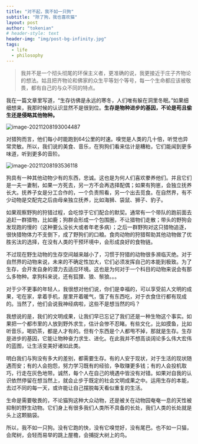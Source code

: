 ```yaml
---
title: "对不起，我不如一只狗"
subtitle: "除了狗，我也喜欢猫"
layout: post
author: "tokenian"
# header-style: text
header-img: "img/post-bg-infinity.jpg"
tags:
  - life
  - philosophy
---
```

> 我并不是一个彻头彻尾的环保主义者，更准确的说，我更接近于庄子齐物论的想法。姑且把齐物论和佛家的众生平等划个等号，每一个生命都应该被敬畏，都有自己的与众不同的特点。

我在一篇文章里写道，“生存彷佛是永远的寒冬，人们唯有躲在洞里冬眠。”如果细细想来，我那时候的认识显然不是很到位。**生存是物种进步的基因，不论是苟且偷生还是侵略其他物种。**

![image-20211208193004487](https://gitee.com/tokenian/images-bed/raw/master/img/image-20211208193004487.png)

对猎狗而言，他们每小时能跑到64公里的时速。嗅觉是人类的几十倍，听觉也异常灵敏。所以，我们说的美食、音乐，在狗狗们看来估计是糟粕，它们能闻到更多味道，听到更多的音阶。

![image-20211208193536118](https://gitee.com/tokenian/images-bed/raw/master/img/image-20211208193536118.png)

狗具有一种其他动物少有的东西，忠诚。这也是为何人们喜欢豢养他们。并且它们是一夫一妻制，如果一方死去，另一方不会再选择配偶；如果有狗崽，会独立抚养长大。抚养子女是分工合作的，一个负责照看，另一个出去觅食。在自然界，有不少动物是交配完之后由母亲独立抚养，比如海狮、袋鼠、狮子、豹子。

如果观察野狗的狩猎过程，会吃惊于它们配合的默契。通常有一个带队的跑前面去追赶一群猎物，比如鹿；狗群会形成一个包围圈，不让猎物们走散；带头的野狗会发现跑的慢的（这种要么没长大或者年老多病）；之后一群野狗对这只猎物追逐，很快猎物体力不支倒下，成了野狗们的口粮。食肉动物的狩猎帮助其他动物做了优胜劣汰的选择，在没有人类的干预环境中，会形成良好的食物链。

不过现在野生动物的生存空间越来越小了，习惯于狩猎的动物很多濒临灭绝。对于自然界的动物来说，未来的不确定性加大，它们必须发挥自己的本能到极致。为了生存，会开发自身的潜力去适应环境。这也是为何对于一个科目的动物来说会有那么多物种。拿狗科来说，还有狐狸、狼、鬃狼。。。

对于少不更事的年轻人，我很想对他们说，你们是幸福的，可以享受前人文明的成果，宅在家，拿着手机，屋里开着暖气，饿了有东西吃，对于衣食住行都有现成的。当然了，他们会说我神经病啦，这些不是想当然的吗？

我想说的是，我们的文明成果，让我们早已忘记了我们还是一种生物这个事实。如果把一个都市里的人放到野外求生，估计会惨不忍睹。有些文化，比如摸鱼，比如听音乐，喝奶茶，都是人才有的。但有个东西是个人都甩不掉，那就是生存。生存是进步的基因，它能让物种奋力求生、进化。在此我并不想高谈阔论多么伟大宏伟的蓝图，让生活变美好诸如此类。

明白我们与狗没有多大的差别，都需要生存。有的人安于现状，对于生活的现状随遇而安；有的人会抱怨，努力学习既有的经验，争取赚更多钱；有的人会投机取巧，行走在灰色地带。诚然，每个人在自己的境遇中皆没有对错。如果对自我的认识依然停留在想当然上，就会止步于既定的社会文明成果之中。运用生存的本能，去过不同的每一天，或许能让自己摆脱每天看似重复的生活。

生命是需要敬畏的，不论猫狗这种大众动物，还是被关在动物园奄奄一息的天性被抑制的野生动物。它们身上有很多我们人类所不具备的长处，我们人类的长处就是头上这颗脑袋。

所以，我不如一只狗。没有它跑的快，没有它嗅觉好，没有尾巴。也不如一只猫，会爬树，会轻而易举的跳上屋檐，会捕捉大树上的鸟。